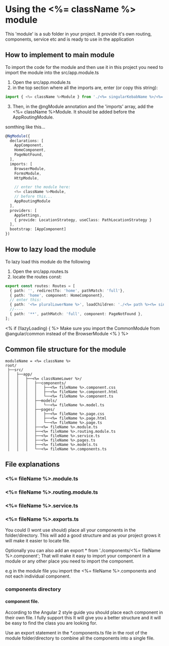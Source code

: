 # Using the <%= className %> module

This 'module' is a sub folder in your project. It provide it's own routing, components, service etc
and is ready to use in the application

## How to implement to main module 
To import the code for the module and then use it in this project you need to 
import the module into the src/app.module.ts 

1. Open the src/app.module.ts
2. in the top section where all the imports are, enter (or copy this string): 

```typescript
import { <%= className %>Module } from './<%= singularKebabName %>/<%= fileName %>.module';
```

3. Then, in the @ngModule annotation and the 'imports' array, add the <%= className %>Module. It should be added before the AppRoutingModule.

somthing like this...

```typescript
@NgModule({
  declarations: [
    AppComponent,  
    HomeComponent,
    PageNotFound,
  ],
  imports: [
    BrowserModule,
    FormsModule,
    HttpModule,   

    // enter the module here:         
    <%= className %>Module, 
    // before this...
    AppRoutingModule
  ],
  providers: [   
    AppSettings, 
    { provide: LocationStrategy, useClass: PathLocationStrategy }
  ],
  bootstrap: [AppComponent]
})
```

## How to lazy load the module 
To lazy load this module do the following

1. Open the src/app.routes.ts
2. locate the routes const: 

```typescript
export const routes: Routes = [
  { path: '', redirectTo: 'home', pathMatch: 'full'},  
  { path: 'home', component: HomeComponent},  
  // enter this:
  { path: '<%= pluralLowerName %>', loadChildren: './<%= path %><%= singularKebabName %>/<%= singularKebabName %>.module#<%= className %>Module', pathMatch: 'full' },
  //----
  { path: '**', pathMatch: 'full', component: PageNotFound },
];

```

<% if (!lazyLoading) { %>
Make sure you import the CommonModule from @angular/common instead of the BrowserModule 
<% } %> 

## Common file structure for the module
```
moduleName = <%= className %>
root/
 ├──src/                       
 │   ├──app/                   
 │   │   ├──<%= classNameLower %>/                             
 │   │   │   ├──components/                      
 │   │   │   │   ├──<%= fileName %>.component.css       
 │   │   │   │   ├──<%= fileName %>.component.html       
 │   │   │   │   └──<%= fileName %>.component.ts         
 │   │   │   ├──models/                          
 │   │   │   │   └──<%= fileName %>.model.ts             
 │   │   │   ├──pages/                           
 │   │   │   │   ├──<%= fileName %>.page.css       
 │   │   │   │   ├──<%= fileName %>.page.html       
 │   │   │   │   └──<%= fileName %>.page.ts         
 │   │   │   ├──<%= fileName %>.module.ts                
 │   │   │   ├──<%= fileName %>.routing.module.ts        
 │   │   │   ├──<%= fileName %>.service.ts               
 │   │   │   ├──<%= fileName %>.pages.ts                 
 │   │   │   ├──<%= fileName %>.models.ts               
 │   │   │   └──<%= fileName %>.components.ts            
```

## File explanations

### <%= fileName %>.module.ts
### <%= fileName %>.routing.module.ts
### <%= fileName %>.service.ts

### <%= fileName %>.exports.ts

You could (I wont use should) place all your components in the folder/directory. 
This will add a good structure and as your project grows it will make it easier to locate file.

Optionally you can also add an export * from './components/<%= fileName %>.component';
That will make it easy to import your component in a module or any other place you need
to import the component.

e.g in the module file you import the <%= fileName %>.components and not each individual component.

### components directory

#### component file.
According to the Angular 2 style guide you should place each component in their own file. I fully support this
It will give you a better structure and it will be easy to find the class you are looking for.

Use an export statement in the *.components.ts file in the root of the module folder/directory to combine 
all the components into a single file.
